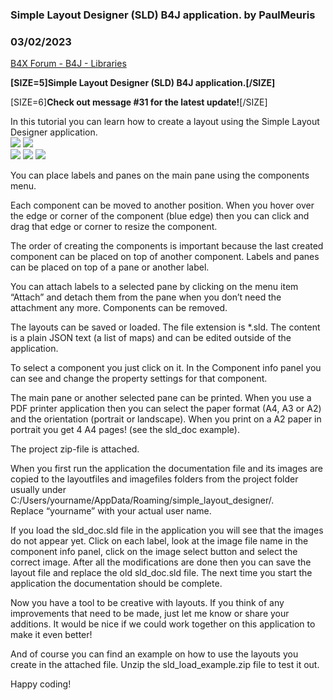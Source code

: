 ### Simple Layout Designer (SLD) B4J application. by PaulMeuris
### 03/02/2023
[B4X Forum - B4J - Libraries](https://www.b4x.com/android/forum/threads/145693/)

**[SIZE=5]Simple Layout Designer (SLD) B4J application.[/SIZE]**  
  
[SIZE=6]**Check out message #31 for the latest update!**[/SIZE]  
  
In this tutorial you can learn how to create a layout using the Simple Layout Designer application.  
![](https://www.b4x.com/android/forum/attachments/139488) ![](https://www.b4x.com/android/forum/attachments/139487)  
![](https://www.b4x.com/android/forum/attachments/139489) ![](https://www.b4x.com/android/forum/attachments/139490) ![](https://www.b4x.com/android/forum/attachments/139491)  
  
You can place labels and panes on the main pane using the components menu.  
  
Each component can be moved to another position. When you hover over the edge or corner of the component (blue edge) then you can click and drag that edge or corner to resize the component.  
  
The order of creating the components is important because the last created component can be placed on top of another component. Labels and panes can be placed on top of a pane or another label.  
  
You can attach labels to a selected pane by clicking on the menu item “Attach” and detach them from the pane when you don’t need the attachment any more. Components can be removed.  
  
The layouts can be saved or loaded. The file extension is \*.sld. The content is a plain JSON text (a list of maps) and can be edited outside of the application.  
  
To select a component you just click on it. In the Component info panel you can see and change the property settings for that component.  
  
The main pane or another selected pane can be printed. When you use a PDF printer application then you can select the paper format (A4, A3 or A2) and the orientation (portrait or landscape). When you print on a A2 paper in portrait you get 4 A4 pages! (see the sld\_doc example).  
  
The project zip-file is attached.  
  
When you first run the application the documentation file and its images are copied to the layoutfiles and imagefiles folders from the project folder usually under C:/Users/yourname/AppData/Roaming/simple\_layout\_designer/.  
Replace “yourname” with your actual user name.  
  
If you load the sld\_doc.sld file in the application you will see that the images do not appear yet. Click on each label, look at the image file name in the component info panel, click on the image select button and select the correct image. After all the modifications are done then you can save the layout file and replace the old sld\_doc.sld file. The next time you start the application the documentation should be complete.  
  
Now you have a tool to be creative with layouts. If you think of any improvements that need to be made, just let me know or share your additions. It would be nice if we could work together on this application to make it even better!  
  
And of course you can find an example on how to use the layouts you create in the attached file. Unzip the sld\_load\_example.zip file to test it out.  
  
Happy coding!